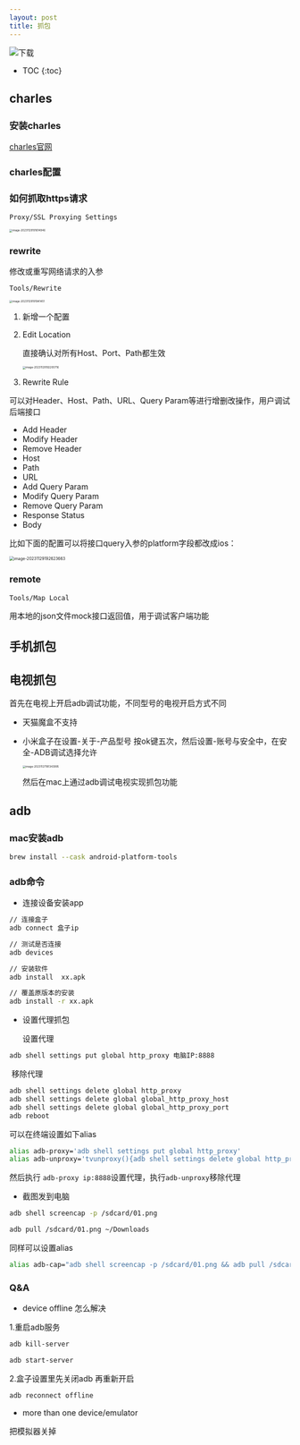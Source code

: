 ```yaml
---
layout: post
title: 抓包
---
```


![下载](../images/%E4%B8%8B%E8%BD%BD.jpeg)

* TOC
{:toc}

## charles

### 安装charles

[charles官网](https://www.charlesproxy.com/)

### charles配置



### 如何抓取https请求

 `Proxy/SSL Proxying Settings`

<img src="../images/image-20231129191614946.png" alt="image-20231129191614946" style="zoom: 33%;" />

### rewrite

修改或重写网络请求的入参

`Tools/Rewrite`

<img src="../images/image-20231129191941451.png" alt="image-20231129191941451" style="zoom: 33%;" />

1. 新增一个配置

2. Edit Location

   直接确认对所有Host、Port、Path都生效

   <img src="../images/image-20231129192200716.png" alt="image-20231129192200716" style="zoom:33%;" />

3. Rewrite Rule

可以对Header、Host、Path、URL、Query Param等进行增删改操作，用户调试后端接口

- Add Header
- Modify Header
- Remove Header
- Host
- Path
- URL
- Add Query Param
- Modify Query Param
- Remove Query Param
- Response Status
- Body

比如下面的配置可以将接口query入参的platform字段都改成ios：

<img src="../images/image-20231129192623663.png" alt="image-20231129192623663" style="zoom: 50%;" />

### remote

`Tools/Map Local`

用本地的json文件mock接口返回值，用于调试客户端功能



## 手机抓包



## 电视抓包

首先在电视上开启adb调试功能，不同型号的电视开启方式不同

- 天猫魔盒不支持

- 小米盒子在设置-关于-产品型号 按ok键五次，然后设置-账号与安全中，在安全-ADB调试选择允许

  <img src="../images/image-20231127181343995.png" alt="image-20231127181343995" style="zoom: 33%;" />

  然后在mac上通过adb调试电视实现抓包功能


## adb

### mac安装adb


```sh
brew install --cask android-platform-tools
```

### adb命令

- 连接设备安装app

```sh
// 连接盒子
adb connect 盒子ip

// 测试是否连接
adb devices

// 安装软件
adb install  xx.apk

// 覆盖原版本的安装
adb install -r xx.apk
```

- 设置代理抓包

  设置代理

```sh
adb shell settings put global http_proxy 电脑IP:8888
```

​	移除代理

```sh
adb shell settings delete global http_proxy
adb shell settings delete global global_http_proxy_host
adb shell settings delete global global_http_proxy_port
adb reboot 
```

可以在终端设置如下alias

```sh
alias adb-proxy='adb shell settings put global http_proxy'
alias adb-unproxy='tvunproxy(){adb shell settings delete global http_proxy;adb shell settings delete global global_http_proxy_host;adb shell settings delete global global_http_proxy_port;adb reboot;};tvunproxy'
```

然后执行 `adb-proxy ip:8888`设置代理，执行`adb-unproxy`移除代理

- 截图发到电脑

```sh
adb shell screencap -p /sdcard/01.png

adb pull /sdcard/01.png ~/Downloads
```

同样可以设置alias

```sh
alias adb-cap="adb shell screencap -p /sdcard/01.png && adb pull /sdcard/01.png ~/Downloads"
```



### Q&A

- device offline 怎么解决

1.重启adb服务

```sh
adb kill-server

adb start-server
```



2.盒子设置里先关闭adb 再重新开启 

```sh
adb reconnect offline
```

- more than one device/emulator

把模拟器关掉

